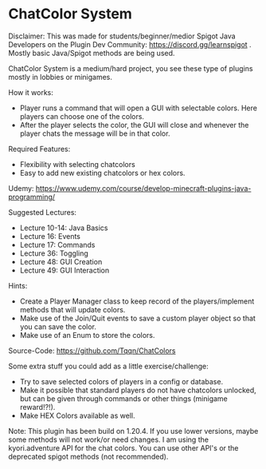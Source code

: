 # ChatColor System

Disclaimer: This was made for students/beginner/medior Spigot Java Developers on the Plugin Dev Community: https://discord.gg/learnspigot . 
Mostly basic Java/Spigot methods are being used.

ChatColor System is a medium/hard project, you see these type of plugins mostly in lobbies or minigames.

How it works:
* Player runs a command that will open a GUI with selectable colors. Here players can choose one of the colors.
* After the player selects the color, the GUI will close and whenever the player chats the message will be in that color.

Required Features:
* Flexibility with selecting chatcolors
* Easy to add new existing chatcolors or hex colors.

Udemy: https://www.udemy.com/course/develop-minecraft-plugins-java-programming/

Suggested Lectures:
* Lecture 10-14: Java Basics
* Lecture 16: Events
* Lecture 17: Commands
* Lecture 36: Toggling
* Lecture 48: GUI Creation
* Lecture 49: GUI Interaction

Hints:
* Create a Player Manager class to keep record of the players/implement methods that will update colors.
* Make use of the Join/Quit events to save a custom player object so that you can save the color.
* Make use of an Enum to store the colors.

Source-Code: https://github.com/Tqqn/ChatColors

Some extra stuff you could add as a little exercise/challenge:
- Try to save selected colors of players in a config or database.
- Make it possible that standard players do not have chatcolors unlocked, but can be given through commands or other things (minigame reward!?!).
- Make HEX Colors available as well.

Note: This plugin has been build on 1.20.4. If you use lower versions, maybe some methods will not work/or need changes.
I am using the kyori.adventure API for the chat colors. You can use other API's or the deprecated spigot methods (not recommended).
